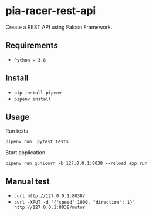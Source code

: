 # pia-racer-rest-api

Create a REST API using Falcon Framework.

## Requirements

* `Python = 3.6`

## Install

* `pip install pipenv`
* `pipenv install`

## Usage

Run tests

`pipenv run  pytest tests`

Start application

`pipenv run gunicorn -b 127.0.0.1:8038 --reload app.run`

## Manual test

* `curl http://127.0.0.1:8038/`
* `curl -XPUT -d '{"speed":1000, "direction": 1}' http://127.0.0.1:8038/motor  `
